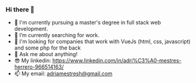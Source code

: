 ### Hi there 👋

- 🌱 I'm currently pursuing a master's degree in full stack web development.
- 🔭 I’m currently searching for work.
- 👀 I'm looking for companies that work with VueJs (html, css, javascript) and some php for the back
- 💬 Ask me about anything!
- 😎 My linkedin:  https://www.linkedin.com/in/adri%C3%A0-mestres-herrero-966514163/
- 📫 My email: adriamestresh@gmail.com
